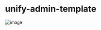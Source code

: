 # unify-admin-template

![image](https://github.com/bootstrapGallery/unify-admin-template/assets/144350590/f0137775-7684-4e59-a164-46d9da21fe08)
